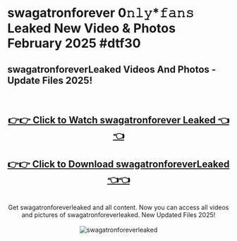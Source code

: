 # swagatronforever 0𝚗𝚕𝚢*𝚏𝚊𝚗𝚜 Leaked New Video & Photos February 2025 #dtf30

<h2>swagatronforeverLeaked Videos And Photos - Update Files 2025!</h2>
<br>
<div align="center">
<h2><a href="https://mediaupload.pro?title=swagatronforever&ref=11F" rel="nofollow">👉👉 Click to Watch swagatronforever Leaked 👈👈</a></h2>
<h2><a href="https://mediaupload.pro?title=swagatronforever&ref=11F" rel="nofollow">👉👉 Click to Download swagatronforeverLeaked 👈👈</a></h2>
<br>
Get swagatronforeverleaked and all content. Now you can access all videos and pictures of swagatronforeverleaked. New Updated Files 2025!
<br>
<br>
<a href="https://mediaupload.pro?title=swagatronforever&ref=11F" rel="nofollow" data-target="animated-image.originalLink"><img src="https://i.ibb.co/Gkj2r4b/banner.png" alt="swagatronforeverleaked" style="max-width: 100%; display: inline-block;" data-target="animated-image.originalImage"></a>
</div>
<br>

